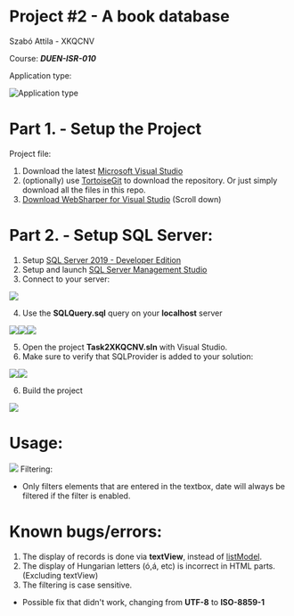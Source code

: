 # Project #2 - A book database
Szabó Attila - XKQCNV

Course: ***DUEN-ISR-010***

Application type:

![Application type](https://dl.dropboxusercontent.com/s/8f3u0r6y0z5cvks/devenv_grpFm7B25y.png)

# Part 1. - Setup the Project
Project file:
1. Download the latest [Microsoft Visual Studio](https://visualstudio.microsoft.com/)
2. (optionally) use [TortoiseGit](https://tortoisegit.org/) to download the repository.
Or just simply download all the files in this repo.
3. [Download WebSharper for Visual Studio](http://websharper.com/downloads) (Scroll down) 



# Part 2. - Setup SQL Server:
1. Setup [SQL Server 2019 - Developer Edition](https://www.microsoft.com/en-us/sql-server/sql-server-downloads)
2. Setup and launch [SQL Server Management Studio](https://docs.microsoft.com/en-us/sql/ssms/download-sql-server-management-studio-ssms?view=sql-server-ver15)
3. Connect to your server:

![](https://dl.dropboxusercontent.com/s/7mcm2ckx3i58adq/Ssms_7lAJ8FmxML.png)

4. Use the **SQLQuery.sql** query on your **localhost** server

![](https://dl.dropboxusercontent.com/s/455gp344c5l24o2/Ssms_KyyGNxG9vr.png)![](https://dl.dropboxusercontent.com/s/dnooao0xpjve3l2/Ssms_UTqXIjHAoA.png)![](https://dl.dropboxusercontent.com/s/1kmxv2tekhe5g4g/Ssms_vesbo5ENBp.png)

5. Open the project **Task2XKQCNV.sln** with Visual Studio.
6. Make sure to verify that SQLProvider is added to your solution:

![](https://dl.dropboxusercontent.com/s/fdoy7ng9pzumw4y/devenv_5qKFiPq4vj.png)![](https://dl.dropboxusercontent.com/s/w6tbtrreh8p8uv7/devenv_N6r3C54QSo.png)

6. Build the project

![](https://dl.dropboxusercontent.com/s/v5we82rbvsv01oh/devenv_rxS1S1vlam.png)

# Usage:
![](https://dl.dropboxusercontent.com/s/97420xqu4sdldij/firefox_sdQ5WdClqw.png)
Filtering:
- Only filters elements that are entered in the textbox, date will always be filtered if the filter is enabled.

# Known bugs/errors:
1. The display of records is done via **textView**, instead of [listModel](https://developers.websharper.com/docs/v4.x/fs/ui).
2. The display of Hungarian letters (ó,á, etc) is incorrect in HTML parts. (Excluding textView)
3. The filtering is case sensitive.
- Possible fix that didn't work, changing from **UTF-8** to **ISO-8859-1**
